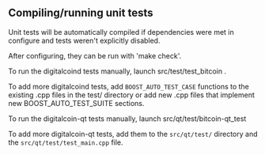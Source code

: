 Compiling/running unit tests
------------------------------------

Unit tests will be automatically compiled if dependencies were met in configure
and tests weren't explicitly disabled.

After configuring, they can be run with 'make check'.

To run the digitalcoind tests manually, launch src/test/test_bitcoin .

To add more digitalcoind tests, add `BOOST_AUTO_TEST_CASE` functions to the existing
.cpp files in the test/ directory or add new .cpp files that
implement new BOOST_AUTO_TEST_SUITE sections.

To run the digitalcoin-qt tests manually, launch src/qt/test/bitcoin-qt_test

To add more digitalcoin-qt tests, add them to the `src/qt/test/` directory and
the `src/qt/test/test_main.cpp` file.
